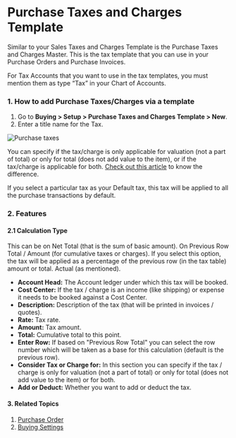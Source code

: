 <!-- add-breadcrumbs -->
# Purchase Taxes and Charges Template

Similar to your Sales Taxes and Charges Template is the Purchase Taxes and
Charges Master. This is the tax template that you can use in your Purchase
Orders and Purchase Invoices.

For Tax Accounts that you want to use in the tax templates, you must mention
them as type “Tax” in your Chart of Accounts.

### 1. How to add Purchase Taxes/Charges via a template

1. Go to **Buying > Setup > Purchase Taxes and Charges Template > New**.
2. Enter a title name for the Tax.
<img class="screenshot" alt="Purchase taxes" src="{{docs_base_url}}/assets/img/buying/purchase-taxes.png">

You can specify if the tax/charge is only applicable for valuation (not a part of total) or only for total (does not add value to the item), or if the tax/charge is applicable for both. [Check out this article](/docs/user/manual/en/accounts/articles/what-is-the-differences-of-total-and-valuation-in-tax-and-charges) to know the difference.

If you select a particular tax as your Default tax, this
tax will be applied to all the purchase transactions by default. 

### 2. Features
#### 2.1 Calculation Type

This can be on Net Total (that is the sum of basic amount). On Previous Row
Total / Amount (for cumulative taxes or charges). If you select this option,
the tax will be applied as a percentage of the previous row (in the tax table)
amount or total. Actual (as mentioned).

  * **Account Head:** The Account ledger under which this tax will be booked.
  * **Cost Center:** If the tax / charge is an income (like shipping) or expense it needs to be booked against a Cost Center.
  * **Description:** Description of the tax (that will be printed in invoices / quotes).
  * **Rate:** Tax rate.
  * **Amount:** Tax amount.
  * **Total:** Cumulative total to this point.
  * **Enter Row:** If based on "Previous Row Total" you can select the row number which will be taken as a base for this calculation (default is the previous row).
  * **Consider Tax or Charge for:** In this section you can specify if the tax / charge is only for valuation (not a part of total) or only for total (does not add value to the item) or for both.
  * **Add or Deduct:** Whether you want to add or deduct the tax.

#### 3. Related Topics
1. [Purchase Order](/docs/user/manual/en/buying/purchase-order)
1. [Buying Settings](/docs/user/manual/en/buying/setup/buying-settings)